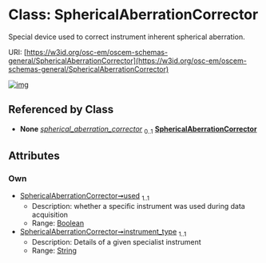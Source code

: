 
# Class: SphericalAberrationCorrector

Special device used to correct instrument inherent spherical aberration.

URI: [https://w3id.org/osc-em/oscem-schemas-general/SphericalAberrationCorrector](https://w3id.org/osc-em/oscem-schemas-general/SphericalAberrationCorrector)


[![img](https://yuml.me/diagram/nofunky;dir:TB/class/[SpecialistOptics]++-%20spherical_aberration_corrector%200..1>[SphericalAberrationCorrector&#124;used:boolean;instrument_type:string],[SpecialistOptics])](https://yuml.me/diagram/nofunky;dir:TB/class/[SpecialistOptics]++-%20spherical_aberration_corrector%200..1>[SphericalAberrationCorrector&#124;used:boolean;instrument_type:string],[SpecialistOptics])

## Referenced by Class

 *  **None** *[spherical_aberration_corrector](spherical_aberration_corrector.md)*  <sub>0..1</sub>  **[SphericalAberrationCorrector](SphericalAberrationCorrector.md)**

## Attributes


### Own

 * [SphericalAberrationCorrector➞used](SphericalAberrationCorrector_used.md)  <sub>1..1</sub>
     * Description: whether a specific instrument was used during data acquisition
     * Range: [Boolean](types/Boolean.md)
 * [SphericalAberrationCorrector➞instrument_type](SphericalAberrationCorrector_instrument_type.md)  <sub>1..1</sub>
     * Description: Details of a given specialist instrument
     * Range: [String](types/String.md)
